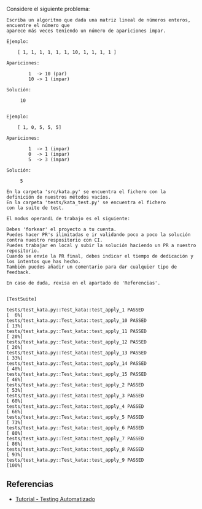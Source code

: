 Considere el siguiente problema:

	Escriba un algoritmo que dada una matriz lineal de números enteros, encuentre el número que 
	aparece más veces teniendo un número de apariciones impar.

	Ejemplo:

		[ 1, 1, 1, 1, 1, 1, 10, 1, 1, 1, 1 ] 
		
    Apariciones:

        	1  -> 10 (par)
        	10 -> 1 (impar)

    Solución:

       	 10


    Ejemplo:

		[ 1, 0, 5, 5, 5] 
		
    Apariciones:

        	1  -> 1 (impar)
        	0  -> 1 (impar)
            5  -> 3 (impar)

    Solución:

       	 5

    En la carpeta 'src/kata.py' se encuentra el fichero con la
    definición de nuestros métodos vacíos.
    En la carpeta 'tests/kata_test.py' se encuentra el fichero 
    con la suite de test.

    El modus operandi de trabajo es el siguiente:
    
    Debes 'forkear' el proyecto a tu cuenta.
    Puedes hacer PR's ilimitadas e ir validando poco a poco la solución contra nuestro respositorio con CI.
    Puedes trabajar en local y subir la solución haciendo un PR a nuestro repositorio.
    Cuando se envíe la PR final, debes indicar el tiempo de dedicación y los intentos que has hecho.
    También puedes añadir un comentario para dar cualquier tipo de feedback.
    
    En caso de duda, revisa en el apartado de 'Referencias'.


    [TestSuite]

    tests/test_kata.py::Test_kata::test_apply_1 PASSED                       [  6%]
    tests/test_kata.py::Test_kata::test_apply_10 PASSED                      [ 13%]
    tests/test_kata.py::Test_kata::test_apply_11 PASSED                      [ 20%]
    tests/test_kata.py::Test_kata::test_apply_12 PASSED                      [ 26%]
    tests/test_kata.py::Test_kata::test_apply_13 PASSED                      [ 33%]
    tests/test_kata.py::Test_kata::test_apply_14 PASSED                      [ 40%]
    tests/test_kata.py::Test_kata::test_apply_15 PASSED                      [ 46%]
    tests/test_kata.py::Test_kata::test_apply_2 PASSED                       [ 53%]
    tests/test_kata.py::Test_kata::test_apply_3 PASSED                       [ 60%]
    tests/test_kata.py::Test_kata::test_apply_4 PASSED                       [ 66%]
    tests/test_kata.py::Test_kata::test_apply_5 PASSED                       [ 73%]
    tests/test_kata.py::Test_kata::test_apply_6 PASSED                       [ 80%]
    tests/test_kata.py::Test_kata::test_apply_7 PASSED                       [ 86%]
    tests/test_kata.py::Test_kata::test_apply_8 PASSED                       [ 93%]
    tests/test_kata.py::Test_kata::test_apply_9 PASSED                       [100%]

    
## Referencias

* [Tutorial - Testing Automatizado](https://github.com/GeeksHubsAcademy/2020-js-vanilla-testing-FFFF/blob/master/README.md)
